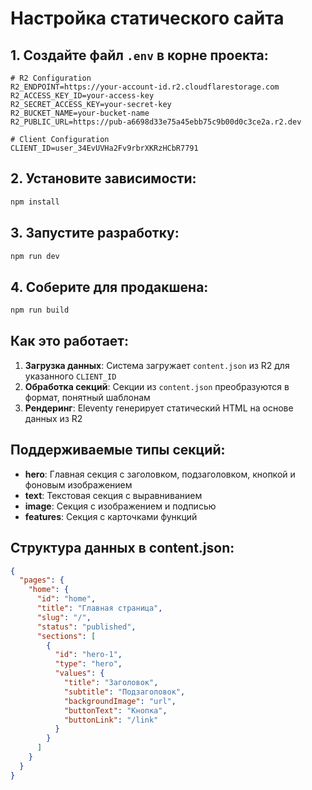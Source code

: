 # Настройка статического сайта

## 1. Создайте файл `.env` в корне проекта:

```env
# R2 Configuration
R2_ENDPOINT=https://your-account-id.r2.cloudflarestorage.com
R2_ACCESS_KEY_ID=your-access-key
R2_SECRET_ACCESS_KEY=your-secret-key
R2_BUCKET_NAME=your-bucket-name
R2_PUBLIC_URL=https://pub-a6698d33e75a45ebb75c9b00d0c3ce2a.r2.dev

# Client Configuration
CLIENT_ID=user_34EvUVHa2Fv9rbrXKRzHCbR7791
```

## 2. Установите зависимости:

```bash
npm install
```

## 3. Запустите разработку:

```bash
npm run dev
```

## 4. Соберите для продакшена:

```bash
npm run build
```

## Как это работает:

1. **Загрузка данных**: Система загружает `content.json` из R2 для указанного `CLIENT_ID`
2. **Обработка секций**: Секции из `content.json` преобразуются в формат, понятный шаблонам
3. **Рендеринг**: Eleventy генерирует статический HTML на основе данных из R2

## Поддерживаемые типы секций:

- **hero**: Главная секция с заголовком, подзаголовком, кнопкой и фоновым изображением
- **text**: Текстовая секция с выравниванием
- **image**: Секция с изображением и подписью
- **features**: Секция с карточками функций

## Структура данных в content.json:

```json
{
  "pages": {
    "home": {
      "id": "home",
      "title": "Главная страница",
      "slug": "/",
      "status": "published",
      "sections": [
        {
          "id": "hero-1",
          "type": "hero",
          "values": {
            "title": "Заголовок",
            "subtitle": "Подзаголовок",
            "backgroundImage": "url",
            "buttonText": "Кнопка",
            "buttonLink": "/link"
          }
        }
      ]
    }
  }
}
```
